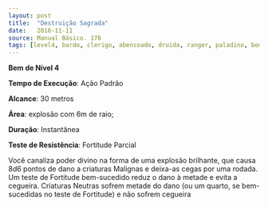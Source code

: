 ```yaml
---
layout: post
title:  "Destruição Sagrada"
date:   2016-11-11
source: Manual Básico. 176
tags: [level4, bardo, clerigo, abencoado, druida, ranger, paladino, bem, padrao, metros, explosao, instantanea, fortitude, parcial, dano]
---
```


**Bem de Nível 4**

**Tempo de Execução**: Ação Padrão

**Alcance**: 30 metros

**Área**: explosão com 6m de raio;

**Duração**: Instantânea

**Teste de Resistência**:  Fortitude Parcial

Você canaliza poder divino na forma de uma explosão brilhante, que causa 8d6 pontos de dano a criaturas Malignas e deixa-as cegas por uma rodada. 
Um teste de Fortitude bem-sucedido reduz o dano à metade e evita a cegueira.
Criaturas Neutras sofrem metade do dano (ou um quarto, se bem-sucedidas no teste de Fortitude) e não sofrem cegueira
